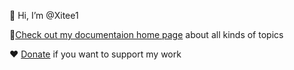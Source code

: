 <!---
Xitee1/Xitee1 is a ✨ special ✨ repository because its `README.md` (this file) appears on your GitHub profile.
You can click the Preview link to take a look at your changes.
--->

👋 Hi, I’m @Xitee1

📝[Check out my documentaion home page](https://xitee1.github.io/) about all kinds of topics

❤️ [Donate](/donate.md) if you want to support my work
